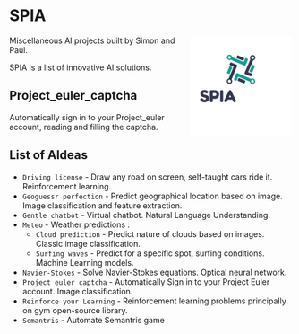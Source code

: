 # SPIA

<img src="https://github.com/parallelepipede/SPIA/blob/main/img/spia_logo.png" align="right"
     alt="Size Limit logo by Anton Lovchikov" width="180" height="180">
Miscellaneous AI projects built by Simon and Paul.

SPIA is a list of innovative AI solutions.

## Project_euler_captcha

Automatically sign in to your Project_euler account, reading and filling the captcha. 

## List of AIdeas 


* `Driving license` - Draw any road on screen, self-taught cars ride it. Reinforcement learning.
* `Geoguessr perfection` - Predict geographical location based on image. Image classification and feature extraction.
* `Gentle chatbot` - Virtual chatbot. Natural Language Understanding.
* `Meteo` - Weather predictions : 
  *  `Cloud prediction` - Predict nature of clouds based on images. Classic image classification.
  *  `Surfing waves` - Predict for a specific spot, surfing conditions. Machine Learning models.
* `Navier-Stokes` - Solve Navier-Stokes equations. Optical neural network.
* `Project euler captcha` - Automatically Sign in to your Project Euler account. Image classification.
* `Reinforce your Learning` - Reinforcement learning problems principally on gym open-source library.
* `Semantris` - Automate Semantris game
